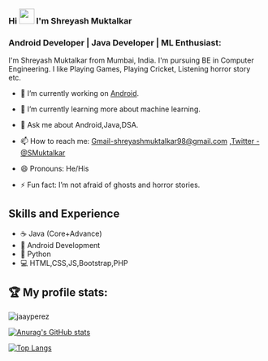 ### Hi <img src="https://c.tenor.com/xS_t2ANBv9UAAAAj/elsalla.gif" width="30px"> I'm Shreyash Muktalkar

### Android Developer | Java Developer | ML Enthusiast:
I'm Shreyash Muktalkar from Mumbai, India. I'm pursuing BE in Computer Engineering. I like  Playing Games, Playing Cricket, Listening horror story etc.



-  🔭 I’m currently working on [Android](https://www.android.com/intl/en_in/).
- 🌱 I’m currently learning more about machine learning.

- 💬 Ask me about Android,Java,DSA.
- 📫 How to reach me: [Gmail-shreyashmuktalkar98@gmail.com](shreyashmuktalkar98@gmail.com) ,[Twitter - @SMuktalkar](https://twitter.com/SMuktalkar)
- 😄 Pronouns: He/His
- ⚡ Fun fact: I’m not afraid of ghosts and horror stories.

## Skills and Experience
* ☕ Java (Core+Advance)
* 📱  Android Development
* 🐍 Python
* 💻 HTML,CSS,JS,Bootstrap,PHP

<h2>🏆 My profile stats:</h2>

 <p align="center">

 <img align="center" src="https://github-readme-streak-stats.herokuapp.com/?user=shreyash0185&" alt="jaayperez" /><br>

 
 [![Anurag's GitHub stats](https://github-readme-stats.vercel.app/api?username=shreyash0185&theme=radical&show_icons=true)](https://github.com/anuraghazra/github-readme-stats) 
 <!-- | --> 
 [![Top Langs](https://github-readme-stats.vercel.app/api/top-langs/?username=shreyash0185&layout=compact&theme=radical&height=100)](https://github.com/anuraghazra/github-readme-stats)

